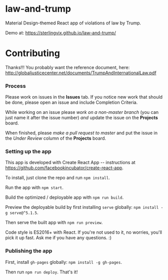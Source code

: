 # law-and-trump
Material Design-themed React app of violations of law by Trump.

Demo at: https://sterlingvix.github.io/law-and-trump/

# Contributing

Thanks!!! You probably want the reference document, here: http://globaljusticecenter.net/documents/TrumpAndInternationalLaw.pdf

### Process

Please work on issues in the **Issues** tab. If you notice new work that should be done, please open an issue and include Completion Criteria.

While working on an issue please *work on a non-master branch* (you can just name it after the issue number) *and* update the issue on the **Projects** board.

When finished, please *make a pull request to master* and put the issue in the *Under Review* column of the **Projects** board.

### Setting up the app

This app is developed with Create React App -- instructions at https://github.com/facebookincubator/create-react-app.

To install, just clone the repo and run `npm install`.

Run the app with `npm start`.

Build the optimized / deployable app with `npm run build`.

Preview the deployable build by first installing `serve` globally: `npm install -g serve@^5.1.5`.

Then serve the built app with `npm run preview`.

Code style is ES2016+ with React. If you're not used to it, no worries, you'll pick it up fast. Ask me if you have any questions. :)

### Publishing the app

First, install `gh-pages` globally: `npm install -g gh-pages`.

Then run `npm run deploy`. That's it!
